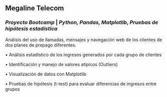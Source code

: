 ## Megaline Telecom  
### *Proyecto Bootcamp* | *Python, Pandas, Matplotlib, Pruebas de hipótesis estadística*
Análisis del uso de llamadas, mensajes y navegación web de los clientes de dos planes de prepago diferentes.

• Análisis estadístico de los ingresos generados por cada grupo de clientes

• Identificación y manejo de valores atípicos (Outliers)

• Visualización de datos con Matplotlib

• Pruebas de hipótesis (t-test) para evaluar diferencias de ingresos entre grupos

